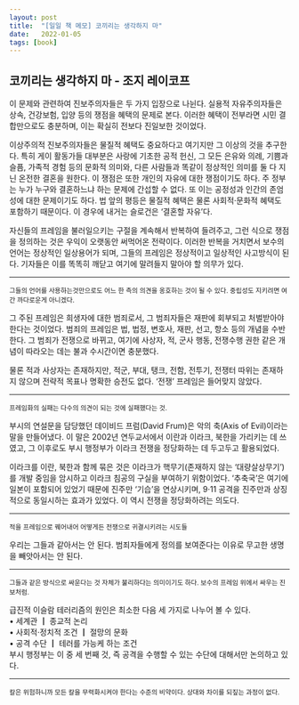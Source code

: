 ```yaml
---
layout: post
title:  "[일일 책 메모] 코끼리는 생각하지 마"
date:   2022-01-05
tags: [book]
---
```

## 코끼리는 생각하지 마 - 조지 레이코프
이 문제와 관련하여 진보주의자들은 두 가지 입장으로 나뉜다. 실용적 자유주의자들은 상속, 건강보험, 입양 등의 쟁점을 혜택의 문제로 본다. 이러한 혜택이 전부라면 시민 결합만으로도 충분하며, 이는 확실히 전보다 진일보한 것이었다.   
   
이상주의적 진보주의자들은 물질적 혜택도 중요하다고 여기지만 그 이상의 것을 추구한다. 특히 게이 활동가들 대부분은 사랑에 기초한 공적 헌신, 그 모든 은유와 의례, 기쁨과 슬픔, 가족적 경험 등의 문화적 의미와, 다른 사람들과 똑같이 정상적인 의미를 둘 다 지닌 온전한 결혼을 원한다. 이 쟁점은 또한 개인의 자유에 대한 쟁점이기도 하다. 주 정부는 누가 누구와 결혼하느냐 하는 문제에 간섭할 수 없다. 또 이는 공정성과 인간의 존엄성에 대한 문제이기도 하다. 법 앞의 평등은 물질적 혜택은 물론 사회적·문화적 혜택도 포함하기 때문이다. 이 경우에 내거는 슬로건은 ‘결혼할 자유’다.   
   
자신들의 프레임을 불러일으키는 구절을 계속해서 반복하여 들려주고, 그런 식으로 쟁점을 정의하는 것은 우익이 오랫동안 써먹어온 전략이다. 이러한 반복을 거치면서 보수의 언어는 정상적인 일상용어가 되며, 그들의 프레임은 정상적이고 일상적인 사고방식이 된다. 기자들은 이를 똑똑히 깨닫고 여기에 말려들지 말아야 할 의무가 있다.   
<hr/> 
<small>그들의 언어를 사용하는것만으로도 어느 한 측의 의견을 옹호하는 것이 될 수 있다. 중립성도 지키려면 여간 까다로운게 아니겠다.</small>   
   
그 주된 프레임은 희생자에 대한 범죄로서, 그 범죄자들은 재판에 회부되고 처벌받아야 한다는 것이었다. 범죄의 프레임은 법, 법정, 변호사, 재판, 선고, 항소 등의 개념을 수반한다. 그 범죄가 전쟁으로 바뀌고, 여기에 사상자, 적, 군사 행동, 전쟁수행 권한 같은 개념이 따라오는 데는 불과 수시간이면 충분했다.   
   
물론 적과 사상자는 존재하지만, 적군, 부대, 탱크, 전함, 전투기, 전쟁터 따위는 존재하지 않으며 전략적 목표나 명확한 승전도 없다. ‘전쟁’ 프레임은 들어맞지 않았다.   
<hr/> 
<small>프레임화의 실패는 다수의 의견이 되는 것에 실패했다는 것.</small>   
   
부시의 연설문을 담당했던 데이비드 프럼(David Frum)은 악의 축(Axis of Evil)이라는 말을 만들어냈다. 이 말은 2002년 연두교서에서 이란과 이라크, 북한을 가리키는 데 쓰였고, 그 이후로도 부시 행정부가 이라크 전쟁을 정당화하는 데 두고두고 활용되었다.   
   
이라크를 이란, 북한과 함께 묶은 것은 이라크가 핵무기(존재하지 않는 ‘대량살상무기’)를 개발 중임을 암시하고 이라크 침공의 구실을 부여하기 위함이었다. ‘추축국’은 여기에 일본이 포함되어 있었기 때문에 진주만 ‘기습’을 연상시키며, 9·11 공격을 진주만과 상징적으로 동일시하는 효과가 있었다. 이 역시 전쟁을 정당화하려는 의도다.   
<hr/> 
<small>적을 프레임으로 꿰어내어 어떻게든 전쟁으로 귀결시키려는 시도들</small>   
   
우리는 그들과 같아서는 안 된다. 범죄자들에게 정의를 보여준다는 이유로 무고한 생명을 빼앗아서는 안 된다.   
<hr/>
<small>그들과 같은 방식으로 싸운다는 것 자체가 불리하다는 의미이기도 하다. 보수의 프레임 위에서 싸우는 진보처럼.</small>   
   
급진적 이슬람 테러리즘의 원인은 최소한 다음 세 가지로 나누어 볼 수 있다.   
• 세계관 ┃ 종교적 논리   
• 사회적·정치적 조건 ┃ 절망의 문화   
• 공격 수단 ┃ 테러를 가능케 하는 조건   
부시 행정부는 이 중 세 번째 것, 즉 공격을 수행할 수 있는 수단에 대해서만 논의하고 있다.   
<hr/>
<small>칼은 위험하니까 모든 칼을 무력화시켜야 한다는 수준의 비약이다. 상대와 차이를 되짚는 과정이 없다.</small>
